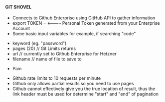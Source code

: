 #### GIT SHOVEL 

* Connects to Github Enterprise using GitHub API to gather information
* export TOKEN =     <---- Personal Token generated from your Enterprise Account
* Some basic input variables for example, if searching "code"
- keyword (eg. "password")
- pages (20)  // Git Limits returns 
- url  // currently set to Github Enterprise for Hetzner
- filename // name of file to save to

* Pain
-  Github rate limits to 10 requests per minute
-  Github only allows partial results so you need to use pages
-  Github cannot effectively give you the true location of result, thus the link header must be used for determine "start" and "end" of pagination